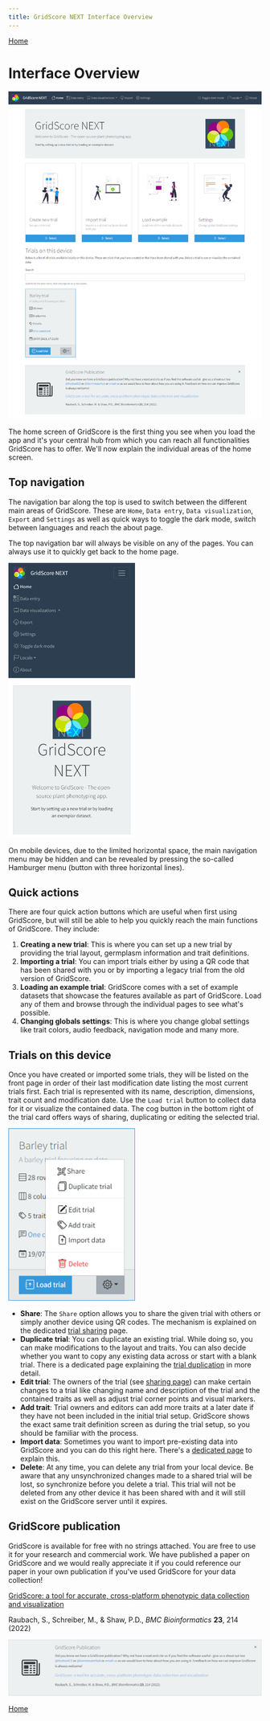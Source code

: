```yaml
---
title: GridScore NEXT Interface Overview
---
```


<a href="index.html" class="btn btn-dark">Home</a>

# Interface Overview

<img src="img/home.png" style="max-width: 100%;" alt="Overview">

The home screen of GridScore is the first thing you see when you load the app and it's your central hub from which you can reach all functionalities GridScore has to offer. We'll now explain the individual areas of the home screen.

## Top navigation

The navigation bar along the top is used to switch between the different main areas of GridScore. These are `Home`, `Data entry`, `Data visualization`, `Export` and `Settings` as well as quick ways to toggle the dark mode, switch between languages and reach the about page.

The top navigation bar will always be visible on any of the pages. You can always use it to quickly get back to the home page.

<img src="img/home-phone.png" style="max-width: 50%;" alt="Navigation menu on mobile devices">

On mobile devices, due to the limited horizontal space, the main navigation menu may be hidden and can be revealed by pressing the so-called Hamburger menu (button with three horizontal lines).

## Quick actions

There are four quick action buttons which are useful when first using GridScore, but will still be able to help you quickly reach the main functions of GridScore. They include:

1. **Creating a new trial**: This is where you can set up a new trial by providing the trial layout, germplasm information and trait definitions.
2. **Importing a trial**: You can import trials either by using a QR code that has been shared with you or by importing a legacy trial from the old version of GridScore.
3. **Loading an example trial**: GridScore comes with a set of example datasets that showcase the features available as part of GridScore. Load any of them and browse through the individual pages to see what's possible.
4. **Changing globals settings**: This is where you change global settings like trait colors, audio feedback, navigation mode and many more.

## Trials on this device

Once you have created or imported some trials, they will be listed on the front page in order of their last modification date listing the most current trials first. Each trial is represented with its name, description, dimensions, trait count and modification date. Use the `Load trial` button to collect data for it or visualize the contained data. The cog button in the bottom right of the trial card offers ways of sharing, duplicating or editing the selected trial.

<img src="img/home-trial-settings.png" style="max-width: 50%;" alt="Trial settings">

- **Share**: The `Share` option allows you to share the given trial with others or simply another device using QR codes. The mechanism is explained on the dedicated <a href="trial-sharing.html">trial sharing</a> page.
- **Duplicate trial**: You can duplicate an existing trial. While doing so, you can make modifications to the layout and traits. You can also decide whether you want to copy any existing data across or start with a blank trial. There is a dedicated page explaining the <a href="trial-duplication.html">trial duplication</a> in more detail.
- **Edit trial**: The owners of the trial (see <a href="trial-sharing.html"> sharing page</a>) can make certain changes to a trial like changing name and description of the trial and the contained traits as well as adjust trial corner points and visual markers.
- **Add trait**: Trial owners and editors can add more traits at a later date if they have not been included in the initial trial setup. GridScore shows the exact same trait definition screen as during the trial setup, so you should be familiar with the process.
- **Import data**: Sometimes you want to import pre-existing data into GridScore and you can do this right here. There's a <a href="data-import.html">dedicated page</a> to explain this.
- **Delete**: At any time, you can delete any trial from your local device. Be aware that any unsynchronized changes made to a shared trial will be lost, so synchronize before you delete a trial. This trial will not be deleted from any other device it has been shared with and it will still exist on the GridScore server until it expires.

## GridScore publication

GridScore is available for free with no strings attached. You are free to use it for your research and commercial work. We have published a paper on GridScore and we would really appreciate it if you could reference our paper in your own publication if you've used GridScore for your data collection!

[GridScore: a tool for accurate, cross-platform phenotypic data collection and visualization](https://bmcbioinformatics.biomedcentral.com/articles/10.1186/s12859-022-04755-2)

Raubach, S., Schreiber, M., & Shaw, P.D., *BMC Bioinformatics* **23**, 214 (2022)

<img src="img/home-publication.png" style="max-width: 100%;" alt="GridScore publication">

<a href="index.html" class="btn btn-dark">Home</a>